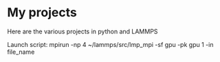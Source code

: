 # My projects
Here are the various projects in python and LAMMPS

Launch script: mpirun -np 4  ~/lammps/src/lmp_mpi -sf gpu -pk gpu 1 -in file_name
